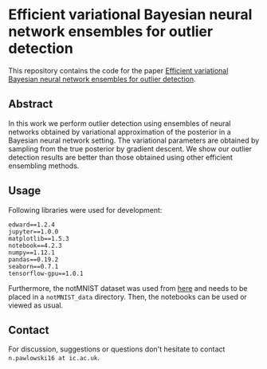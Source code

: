 # Efficient variational Bayesian neural network ensembles for outlier detection
This repository contains the code for the paper [Efficient variational Bayesian neural network ensembles for outlier detection](https://arxiv.org/abs/1703.06749).

## Abstract
In this work we perform outlier detection using ensembles of neural networks obtained by variational approximation of the posterior in a Bayesian neural network setting. The variational parameters are obtained by sampling from the true posterior by gradient descent. We show our outlier detection results are better than those obtained using other efficient ensembling methods.

## Usage
Following libraries were used for development:
```
edward==1.2.4
jupyter==1.0.0
matplotlib==1.5.3
notebook==4.2.3
numpy==1.12.1
pandas==0.19.2
seaborn==0.7.1
tensorflow-gpu==1.0.1
```
Furthermore, the notMNIST dataset was used from [here](https://github.com/davidflanagan/notMNIST-to-MNIST) and needs to be placed in a `notMNIST_data` directory. Then, the notebooks can be used or viewed as usual. 

## Contact
For discussion, suggestions or questions don't hesitate to contact `n.pawlowski16 at ic.ac.uk`.
